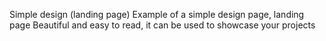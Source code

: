 Simple design (landing page)
Example of a simple design page, landing page Beautiful and easy to read, it can be used to showcase your projects
